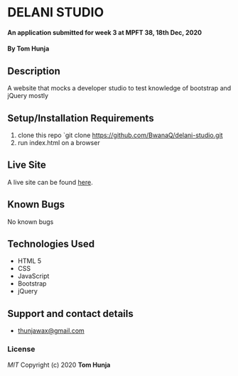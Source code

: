 # DELANI STUDIO 
#### An application submitted for week 3 at MPFT 38, 18th Dec, 2020
#### By **Tom Hunja**
## Description
A website that mocks a developer studio to test knowledge of bootstrap and jQuery mostly
## Setup/Installation Requirements
1. clone this repo
    `git clone https://github.com/BwanaQ/delani-studio.git
1. run index.html on a browser

## Live Site
A live site can be found [here](https://bwanaq.github.io/delani-studio/).
## Known Bugs
No known bugs
## Technologies Used
* HTML 5
* CSS
* JavaScript
* Bootstrap
* jQuery
## Support and contact details
* thunjawax@gmail.com
### License
*MIT*
Copyright (c) 2020 **Tom Hunja**
  